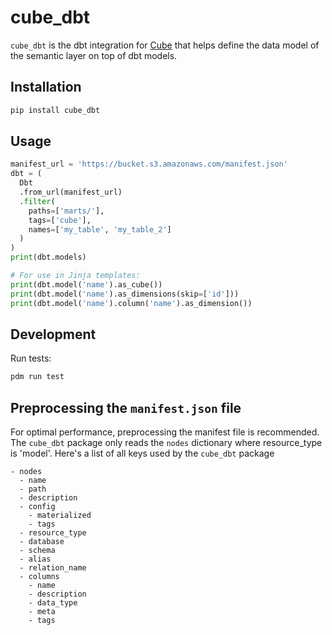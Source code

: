 # cube_dbt

`cube_dbt` is the dbt integration for [Cube](https://cube.dev) that helps define the data model of the semantic layer on top of dbt models.

## Installation

```sh
pip install cube_dbt
```

## Usage

```python
manifest_url = 'https://bucket.s3.amazonaws.com/manifest.json'
dbt = (
  Dbt
  .from_url(manifest_url)
  .filter(
    paths=['marts/'],
    tags=['cube'],
    names=['my_table', 'my_table_2']
  )
)
print(dbt.models)

# For use in Jinja templates:
print(dbt.model('name').as_cube())
print(dbt.model('name').as_dimensions(skip=['id']))
print(dbt.model('name').column('name').as_dimension())
```

## Development

Run tests:

```sh
pdm run test
```

## Preprocessing the `manifest.json` file

For optimal performance, preprocessing the manifest file is recommended. The `cube_dbt` package only reads the `nodes` dictionary where resource_type is 'model'.
Here's a list of all keys used by the `cube_dbt` package

``` 
- nodes
  - name
  - path
  - description
  - config
    - materialized
    - tags
  - resource_type
  - database
  - schema
  - alias
  - relation_name
  - columns
    - name
    - description
    - data_type
    - meta
    - tags
```
